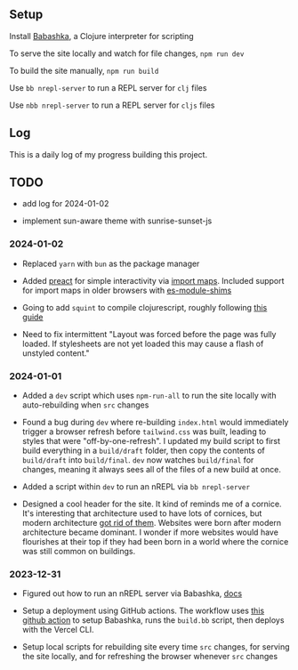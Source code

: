 ## Setup

Install [Babashka](https://github.com/babashka/babashka#installation), a Clojure interpreter for scripting

To serve the site locally and watch for file changes, `npm run dev`

To build the site manually, `npm run build`

Use `bb nrepl-server` to run a REPL server for `clj` files

Use `nbb nrepl-server` to run a REPL server for `cljs` files

## Log

This is a daily log of my progress building this project.

## TODO

- add log for 2024-01-02

- implement sun-aware theme with sunrise-sunset-js

### 2024-01-02

- Replaced `yarn` with `bun` as the package manager

- Added [preact](https://preactjs.com/) for simple interactivity via [import maps](https://developer.mozilla.org/en-US/docs/Web/HTML/Element/script/type/importmap). Included support for import maps in older browsers with [es-module-shims](https://github.com/guybedford/es-module-shims) 

- Going to add `squint` to compile clojurescript, roughly following [this guide](https://blog.michielborkent.nl/squint-cloudflare-bun.html)

- Need to fix intermittent "Layout was forced before the page was fully loaded. If stylesheets are not yet loaded this may cause a flash of unstyled content."


### 2024-01-01

- Added a `dev` script which uses `npm-run-all` to run the site locally with auto-rebuilding when `src` changes

- Found a bug during `dev` where re-building `index.html` would immediately trigger a browser refresh before `tailwind.css` was built, leading to styles that were "off-by-one-refresh". I updated my build script to first build everything in a `build/draft` folder, then copy the contents of `build/draft` into `build/final`. `dev` now watches `build/final` for changes, meaning it always sees all of the files of a new build at once.

- Added a script within `dev` to run an nREPL via `bb nrepl-server`

- Designed a cool header for the site. It kind of reminds me of a cornice. It's interesting that architecture used to have lots of cornices, but modern architecture [got rid of them](https://drawingmatter.org/the-cornice-the-edge-of-architecture/). Websites were born after modern architecture became dominant. I wonder if more websites would have flourishes at their top if they had been born in a world where the cornice was still common on buildings. 

 ### 2023-12-31

- Figured out how to run an nREPL server via Babashka, [docs](https://book.babashka.org/#_nrepl)

- Setup a deployment using GitHub actions. The workflow uses [this github action](https://github.com/turtlequeue/setup-babashka) to setup Babashka, runs the `build.bb` script, then deploys with the Vercel CLI.

- Setup local scripts for rebuilding site every time `src` changes, for serving the site locally, and for refreshing the browser whenever `src` changes
